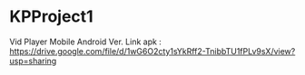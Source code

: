 # KPProject1
Vid Player Mobile Android Ver.
Link apk : https://drive.google.com/file/d/1wG6O2cty1sYkRff2-TnibbTU1fPLv9sX/view?usp=sharing
